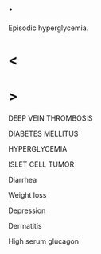 # .

Episodic hyperglycemia.

# <

# >

DEEP VEIN THROMBOSIS

DIABETES MELLITUS

HYPERGLYCEMIA

ISLET CELL TUMOR

Diarrhea

Weight loss

Depression

Dermatitis

High serum glucagon
